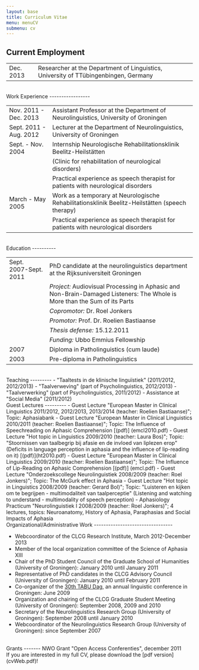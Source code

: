 ```yaml
---
layout: base
title: Curriculum Vitae
menu: menuCV
submenu: cv
---
```



Current Employment
------------------

<table><tbody>
<tr>
<td style='text-align: left;'>Dec. 2013</td>
<td style='text-align: left;'>Researcher at the Department of Linguistics, University of TT&uuml;bingenbingen, Germany</td></tr>  

</tbody></table>

<br>
Work Experience
-----------------


<table><tbody>
<tr>
<td style='text-align: left;'>Nov. 2011 - Dec. 2013</td>
<td style='text-align: left;'>Assistant Professor at the Department of Neurolinguistics, University of Groningen</td></tr>  
<tr>
<td style='text-align: left;'>Sept. 2011 - Aug. 2012</td>
<td style='text-align: left;'>Lecturer at the Department of Neurolinguistics, University of Groningen</td></tr>  

<tr>
<td style='text-align: left;'>Sept. - Nov. 2004</td>
<td style='text-align: left;'>Internship Neurologische Rehabilitationsklinik Beelitz-Heilst&auml;tten</td></tr>  
<tr> <td></td><td>(Clinic for rehabilitation of neurological disorders)</td></tr>
<tr> <td></td><td>Practical experience as speech therapist for patients with neurological disorders</td></tr>

<tr>
<td style='text-align: left;'>March - May 2005</td>
<td style='text-align: left;'>Work as a temporary at Neurologische Rehabilitationsklinik Beelitz-Heilst&auml;tten (speech therapy)
</td></tr>
<tr> <td></td><td>Practical experience as speech therapist for patients with neurological disorders</td></tr>

</tbody></table>


<br>
Education
----------

<table><tbody>
<tr>
<td style='text-align: left;'>Sept. 2007-Sept. 2011</td>
<td style='text-align: left;'>PhD candidate at the neurolinguistics department at the Rijksuniversiteit Groningen</td></tr>
<tr> <td></td><td><i>Project:</i> Audiovisual Processing in Aphasic and
Non-Brain-Damaged Listeners: The Whole is More than the Sum of its Parts</td></tr>
<tr> <td></td><td><i>Copromotor:</i> Dr. Roel Jonkers</td></tr>
<tr> <td></td><td><i>Promotor:</i> Prof. Dr. Roelien Bastiaanse</td></tr>
<tr> <td></td><td><i>Thesis defense:</i> 15.12.2011</td></tr>
<tr> <td></td><td><i>Funding:</i> Ubbo Emmius Fellowship</td> 
</tr>

<tr>
<td style='text-align: left;'>2007</td>
<td style='text-align: left;'>Diploma in Patholinguistics (cum laude)</td>
</tr>
<tr><td style='text-align: left;'>2003</td>
<td style='text-align: left;'>Pre-diploma in Patholinguistics</td>
</tr>
</tbody></table>
	
<br>
Teaching
---------
- "Taaltests in de klinische lingu&iuml;stiek" (2011/2012, 2012/2013)
- "Taalverweving" (part of Psycholinguistics, 2012/2013)
- "Taalverwerking" (part of Psycholinguistics, 2011/2012)
- Assistance at "Social Media" (2011/2012)


<br>
Guest Lectures
---------
- Guest Lecture "European Master in Clinical Linguistics 2011/2012, 2012/2013, 2013/2014 (teacher: Roelien Bastiaanse)"; Topic: Aphasiabank
- Guest Lecture "European Master in Clinical Linguistics 2010/2011 (teacher: Roelien Bastiaanse)"; Topic: The Influence of Speechreading on Aphasic Comprehension [(pdf)] (emcl2010.pdf)
- Guest Lecture "Hot topic in Linguistics 2009/2010 (teacher: Laura Bos)"; Topic: "Stoornissen van taalbegrip bij afasie en de invloed van liplezen erop" (Deficits in language perception in aphasia and the influence of lip-reading on it) [(pdf)](ht2010.pdf)
- Guest Lecture "European Master in Clinical Linguistics 2009/2010 (teacher: Roelien Bastiaanse)"; Topic: The Influence of Lip-Reading on Aphasic Comprehension [(pdf)] (emcl.pdf)
- Guest Lecture "Onderzoekscollege Neurolinguistiek 2008/2009 (teacher: Roel Jonkers)"; Topic: The McGurk effect in Aphasia
- Guest Lecture "Hot topic in Linguistics 2008/2009 (teacher: Gerard Bol)"; Topic: "Luisteren en kijken om te begrijpen - multimodaliteit van taalperceptie" (Listening and watching to understand - multimodality of speech perception)
- Aphasiology Practicum "Neurolinguistiek I 2008/2009 (teacher: Roel Jonkers)"; 4 lectures, topics: Neuroanatomy, History of Aphasia, Paraphasias and Social Impacts of Aphasia

<br>
Organizational/Administrative Work
---------------------------------

- Webcoordinator of the CLCG Research Institute, March 2012-December 2013
- Member of the local organization committee of the Science of Aphasia XIII
- Chair of the PhD Student Council of the Graduate School of Humanities (University of Groningen): January 2010 until January 2011
- Representative of PhD candidates in the CLCG Advisory Council (University of Groningen): January 2010 until February 2011
- Co-organizer of the [30th TABU Dag](http://www.let.rug.nl/tabudag/archive/2009/index.php), an annual linguistic conference in Groningen: June 2009
- Organization and chairing of the CLCG Graduate Student Meeting (University of Groningen): September 2008, 2009 and 2010
- Secretary of the Neurolinguistics Research Group (University of Groningen): September 2008 until January 2010
- Webcoordinator of the Neurolinguistics Research Group (University of Groningen): since September 2007  
  
<br>
Grants
-------
NWO Grant "Open Access Conferenties", december 2011 

<br>
If you are interested in my full CV, please download the [pdf version] (cvWeb.pdf)!

